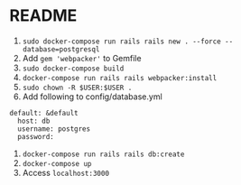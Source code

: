# README

1. `sudo docker-compose run rails rails new . --force --database=postgresql`
1. Add `gem 'webpacker'` to Gemfile
1. `sudo docker-compose build`
1. `docker-compose run rails rails webpacker:install`
1. `sudo chown -R $USER:$USER .`
1. Add following to config/database.yml

```
default: &default
  host: db
  username: postgres
  password:
```

1. `docker-compose run rails rails db:create`
1. `docker-compose up`
1. Access `localhost:3000`
